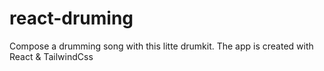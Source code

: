 # react-druming
 Compose a drumming song with this litte drumkit. The app is created with React & TailwindCss
